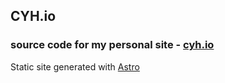 ## CYH.io

### source code for my personal site - [cyh.io](http://cyh.io)

Static site generated with [Astro](https://astro.build)
